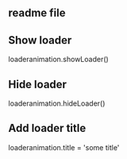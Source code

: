 ## readme file

## Show loader
loaderanimation.showLoader()

## Hide loader
loaderanimation.hideLoader()

## Add loader title
loaderanimation.title = 'some title'